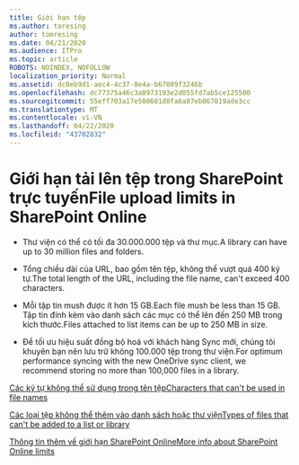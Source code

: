 ```yaml
---
title: Giới hạn tệp
ms.author: toresing
author: tomresing
ms.date: 04/21/2020
ms.audience: ITPro
ms.topic: article
ROBOTS: NOINDEX, NOFOLLOW
localization_priority: Normal
ms.assetid: dc0eb9d1-aec4-4c37-8e4a-b67089f3246b
ms.openlocfilehash: dc77375a46c3a0973193e2d055fd7ab5ce125500
ms.sourcegitcommit: 55eff703a17e500681d8fa6a87eb067019ade3cc
ms.translationtype: MT
ms.contentlocale: vi-VN
ms.lasthandoff: 04/22/2020
ms.locfileid: "43702832"
---
```

# <a name="file-upload-limits-in-sharepoint-online"></a><span data-ttu-id="a8158-102">Giới hạn tải lên tệp trong SharePoint trực tuyến</span><span class="sxs-lookup"><span data-stu-id="a8158-102">File upload limits in SharePoint Online</span></span>

- <span data-ttu-id="a8158-103">Thư viện có thể có tối đa 30.000.000 tệp và thư mục.</span><span class="sxs-lookup"><span data-stu-id="a8158-103">A library can have up to 30 million files and folders.</span></span>
    
- <span data-ttu-id="a8158-104">Tổng chiều dài của URL, bao gồm tên tệp, không thể vượt quá 400 ký tự.</span><span class="sxs-lookup"><span data-stu-id="a8158-104">The total length of the URL, including the file name, can't exceed 400 characters.</span></span>
    
- <span data-ttu-id="a8158-105">Mỗi tập tin mush được ít hơn 15 GB.</span><span class="sxs-lookup"><span data-stu-id="a8158-105">Each file mush be less than 15 GB.</span></span> <span data-ttu-id="a8158-106">Tập tin đính kèm vào danh sách các mục có thể lên đến 250 MB trong kích thước.</span><span class="sxs-lookup"><span data-stu-id="a8158-106">Files attached to list items can be up to 250 MB in size.</span></span>
    
- <span data-ttu-id="a8158-107">Để tối ưu hiệu suất đồng bộ hoá với khách hàng Sync mới, chúng tôi khuyên bạn nên lưu trữ không 100.000 tệp trong thư viện.</span><span class="sxs-lookup"><span data-stu-id="a8158-107">For optimum performance syncing with the new OneDrive sync client, we recommend storing no more than 100,000 files in a library.</span></span> 
    
[<span data-ttu-id="a8158-108">Các ký tự không thể sử dụng trong tên tệp</span><span class="sxs-lookup"><span data-stu-id="a8158-108">Characters that can't be used in file names</span></span>](https://go.microsoft.com/fwlink/?linkid=866430)
  
[<span data-ttu-id="a8158-109">Các loại tệp không thể thêm vào danh sách hoặc thư viện</span><span class="sxs-lookup"><span data-stu-id="a8158-109">Types of files that can't be added to a list or library</span></span>](https://go.microsoft.com/fwlink/?linkid=273757)
  
[<span data-ttu-id="a8158-110">Thông tin thêm về giới hạn SharePoint Online</span><span class="sxs-lookup"><span data-stu-id="a8158-110">More info about SharePoint Online limits</span></span>](https://go.microsoft.com/fwlink/?linkid=271273)
  

